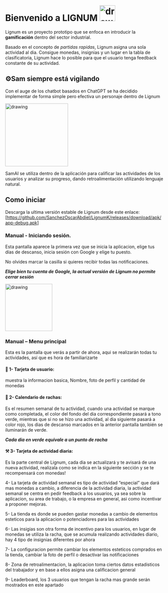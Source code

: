 # Bienvenido a LIGNUM <img src="https://github.com/SanchezOscarAbdiel/LignumK/assets/89820170/286f85a5-4bbb-4265-9e8b-eafbb7a01d85" alt="drawing" width="50"/>
Lignum es un proyecto prototipo que se enfoca en introducir la **gamificación** dentro del sector industrial.

Basado en el concepto de *partidas rapidas*, Lignum asigna una sola actividad al dia. Consigue monedas, insignias y un lugar en la tabla de clasificatoria, 
Lignum hace lo posible para que el usuario tenga feedback constante de su actividad.

## ⚙️Sam siempre está vigilando
Con el auge de los chatbot basados en ChatGPT se ha decidido implementar de forma simple pero efectiva un personaje dentro de Lignum

<img src="https://github.com/SanchezOscarAbdiel/LignumK/assets/89820170/10e7e725-16d6-4001-b6bf-b7261d26c4b0" alt="drawing" width="200"/>

SamAI se utiliza dentro de la aplicación para calificar las actividades de los usuarios y analizar su progreso, dando retroalimentación utilizando lenguaje natural.

## Como iniciar
Descarga la ultima versión estable de Lignum desde este enlace: [https://github.com/SanchezOscarAbdiel/LignumK/releases/download/apk/app-debug.apk]

### Manual - Iniciando sesión.

Esta pantalla aparece la primera vez que se inicia la aplicacion, elige tus días de descanso, inicia sesión con Google y elige tu puesto.

No olvides marcar la casilla si quieres recibir todas las notificaciones.

***Elige bien tu cuenta de Google, la actual versión de Lignum no permite cerrar sesión***

<img src="https://github.com/SanchezOscarAbdiel/LignumK/assets/89820170/02a45fb4-af1e-4499-bd31-7af0430a65e6" alt="drawing" width="150"/>

### Manual – Menu principal
Esta es la pantalla que verás a partir de ahora, aqui se realizarán todas tu actividades, así que es hora de familiarizarte

#### 👥 1- Tarjeta de usuario: 
muestra la informacion basica, Nombre, foto de perfil y cantidad de monedas

#### 📅 2- Calendario de rachas: 
Es el resumen semanal de tu actividad, cuando una actividad se marque como completada, el color del fondo del dia correspondiente pasará a tono verde, mientras que si no se hizo una actividad, al dia siguiente pasará a color rojo, los dias de descanso marcados en la anterior pantalla también se iluminarán de verde.

***Cada dia en verde equivale a un punto de racha***

#### ⚒️ 3- Tarjeta de actividad diaria:
Es la parte central de Lignum, cada dia se actualizará y te avisará de una nueva actividad, realizala como se indica en la siguiente sección y se te recompensará con monedas!

4- La tarjeta de actividad semanal es tipo de actividad “especial” que dará mas monedas a cambio, a diferencia de la actividad diaria, la actividad semanal se centra en pedir feedback a los usuarios, ya sea sobre la aplicacion, su area de trabajo, o la empresa en general, asi como incentivar a proponer mejoras.

5- La tienda es donde se pueden gastar monedas a cambio de elementos esteticos para la aplicacion o potenciadores para las actividades

6- Las insigias son otra forma de incentivo para los usuarios, en lugar de monedas se utiliza la racha, que se acumula realizando actividades diario, hay 4 tipo de insignias diferentes por ahora

7- La configuracion permite cambiar los elementos esteticos comprados en la tienda, cambiar la foto de perfil o desactivar las notificaciones

8- Zona de retroalimentacion, la aplicacion toma ciertos datos estadisticos del trabajador y en base a ellos asigna una calificacion general

9- Leaderboard, los 3 usuarios que tengan la racha mas grande serán mostrados en este apartado
